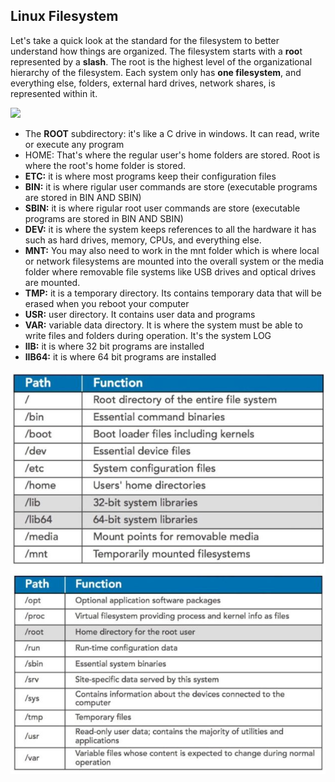 ## Linux Filesystem

Let's take a quick look at the standard for the filesystem to better understand how things are organized.
The filesystem starts with a **roo**t represented by a **slash**. The root is the highest level of the organizational hierarchy of the filesystem. Each system only has **one filesystem**, and everything else, folders, external hard drives, network shares, is represented within it. 

![](/images/filesystem.JPG.JPG)

- The **ROOT** subdirectory: it's like a C drive in windows. It can read, write or execute any program
- HOME: That's where the regular user's home folders are stored. Root is where the root's home folder is stored.
- **ETC:** it is where most programs keep their configuration files
- **BIN:** it is where rigular user commands are store (executable programs are stored in BIN AND SBIN)
- **SBIN:** it is where rigular root user commands are store (executable programs are stored in BIN AND SBIN)
- **DEV:** it is where the system keeps references to all the hardware it has such as hard drives, memory, CPUs, and everything else. 
- **MNT:** You may also need to work in the mnt folder which is where local or network filesystems are mounted into the overall system or the media folder where removable file systems like USB drives and optical drives are mounted.
- **TMP:** it is a temporary directory. Its contains temporary data that will be erased when you reboot your computer
- **USR:** user directory. It contains user data and programs
- **VAR:** variable data directory. It is where the system must be able to write files and folders during operation. It's the system LOG
- **lIB:** it is where 32 bit programs are installed
- **lIB64:** it is where 64 bit programs are installed


![](/images/filesystem-2.JPG)
